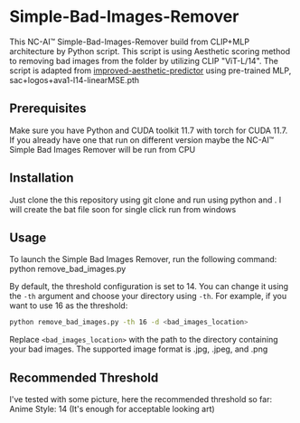 # Simple-Bad-Images-Remover

This NC-AI™ Simple-Bad-Images-Remover build from CLIP+MLP architecture by Python script. This script is using Aesthetic scoring method to removing bad images from the folder by utilizing CLIP "ViT-L/14". The script is adapted from [improved-aesthetic-predictor](https://github.com/christophschuhmann/improved-aesthetic-predictor) using pre-trained MLP, sac+logos+ava1-l14-linearMSE.pth 

## Prerequisites

Make sure you have Python and CUDA toolkit 11.7 with torch for CUDA 11.7. If you already have one that run on different version maybe the NC-AI™ Simple Bad Images Remover will be run from CPU

## Installation

Just clone the this repository using git clone and run using python and . I will create the bat file soon for single click run from windows

## Usage

To launch the Simple Bad Images Remover, run the following command:
python remove_bad_images.py

By default, the threshold configuration is set to 14. You can change it using the `-th` argument and choose your directory using `-th`. For example, if you want to use 16 as the threshold:

```sh
python remove_bad_images.py -th 16 -d <bad_images_location>
```
Replace `<bad_images_location>` with the path to the directory containing your bad images. The supported image format is .jpg, .jpeg, and .png

## Recommended Threshold
I've tested with some picture, here the recommended threshold so far:
Anime Style: 14 (It's enough for acceptable looking art)
